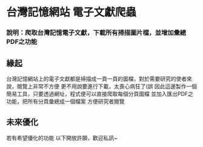 # 台灣記憶網站 電子文獻爬蟲
### 說明：爬取台灣記憶電子文獻，下載所有掃描圖片檔，並增加彙總PDF之功能

## 緣起
台灣記憶網站上的電子文獻都是掃描成一頁一頁的圖檔，對於需要研究的使者來說，閱覽上非常不方便
更不用說要進行下載，太喪心病狂了(誤
因此這邊製作一個簡易工具，只要透過網址，程式便可以直接爬取每個分頁圖檔
並加入匯出PDF之功能，把所有分頁彙總成一個檔案
方便研究者閱覽

## 未來優化
若有希望優化的功能
以下開放許願，歡迎私訊~
